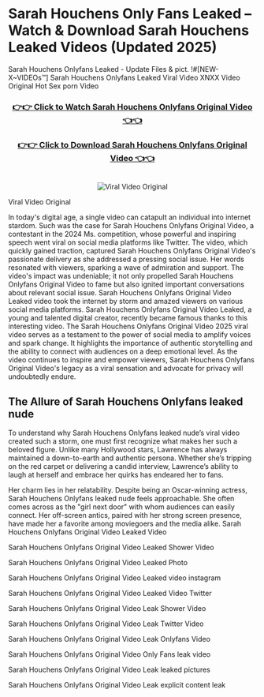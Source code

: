# Sarah Houchens Only Fans Leaked – Watch & Download Sarah Houchens Leaked Videos (Updated 2025)

Sarah Houchens Onlyfans Leaked - Update Files & pict. !#[NEW-X~VIDEOs™] Sarah Houchens Onlyfans Leaked Viral Video XNXX Video Original Hot Sex porn Video
<br>
<div align="center">
<h3><a href="https://links2leaks.com?utm_source=sarahhouchens&utm_medium=gitlong" rel="nofollow">👉👉 Click to Watch Sarah Houchens Onlyfans Original Video 👈👈</a></h3>
<h3><a href="https://links2leaks.com?utm_source=sarahhouchens&utm_medium=gitlong" rel="nofollow">👉👉 Click to Download Sarah Houchens Onlyfans Original Video 👈👈</a></h3>
<br>
<a href="https://links2leaks.com?utm_source=sarahhouchens&utm_medium=gitlong" rel="nofollow"><img src="https://i.ibb.co/Gkj2r4b/banner.png" alt="Viral Video Original" style="max-width: 100%; display: inline-block;" data-target="animated-image.originalImage"></a>
</div>

Viral Video Original

In today's digital age, a single video can catapult an individual into internet stardom. Such was the case for Sarah Houchens Onlyfans Original Video, a contestant in the 2024 Ms. competition, whose powerful and inspiring speech went viral on social media platforms like Twitter.
The video, which quickly gained traction, captured Sarah Houchens Onlyfans Original Video's passionate delivery as she addressed a pressing social issue. Her words resonated with viewers, sparking a wave of admiration and support. The video's impact was undeniable; it not only propelled Sarah Houchens Onlyfans Original Video to fame but also ignited important conversations about relevant social issue.
Sarah Houchens Onlyfans Original Video Leaked video took the internet by storm and amazed viewers on various social media platforms. Sarah Houchens Onlyfans Original Video Leaked, a young and talented digital creator, recently became famous thanks to this interesting video.
The Sarah Houchens Onlyfans Original Video 2025 viral video serves as a testament to the power of social media to amplify voices and spark change. It highlights the importance of authentic storytelling and the ability to connect with audiences on a deep emotional level. As the video continues to inspire and empower viewers, Sarah Houchens Onlyfans Original Video's legacy as a viral sensation and advocate for privacy will undoubtedly endure.

<h2>The Allure of Sarah Houchens Onlyfans leaked nude</h2>


To understand why Sarah Houchens Onlyfans leaked nude’s viral video created such a storm, one must first recognize what makes her such a beloved figure. Unlike many Hollywood stars, Lawrence has always maintained a down-to-earth and authentic persona. Whether she’s tripping on the red carpet or delivering a candid interview, Lawrence’s ability to laugh at herself and embrace her quirks has endeared her to fans.

Her charm lies in her relatability. Despite being an Oscar-winning actress, Sarah Houchens Onlyfans leaked nude feels approachable. She often comes across as the "girl next door" with whom audiences can easily connect. Her off-screen antics, paired with her strong screen presence, have made her a favorite among moviegoers and the media alike.
Sarah Houchens Onlyfans Original Video Leaked Video

Sarah Houchens Onlyfans Original Video Leaked Shower Video

Sarah Houchens Onlyfans Original Video Leaked Photo

Sarah Houchens Onlyfans Original Video Leaked video instagram

Sarah Houchens Onlyfans Original Video Leaked Video Twitter

Sarah Houchens Onlyfans Original Video Leak Shower Video

Sarah Houchens Onlyfans Original Video Leak Twitter Video

Sarah Houchens Onlyfans Original Video Leak Onlyfans Video

Sarah Houchens Onlyfans Original Video Only Fans leak video

Sarah Houchens Onlyfans Original Video Leak leaked pictures

Sarah Houchens Onlyfans Original Video Leak explicit content leak